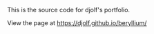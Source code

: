 This is the source code for djolf's portfolio. 

View the page at https://djolf.github.io/beryllium/